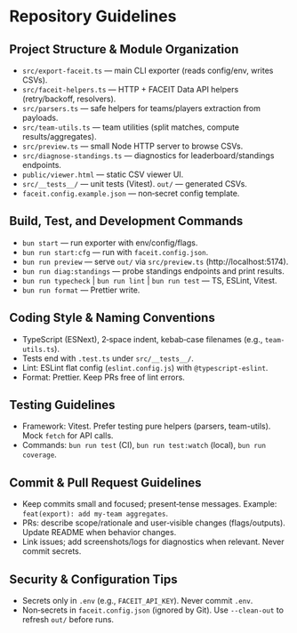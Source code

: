 # Repository Guidelines

## Project Structure & Module Organization

- `src/export-faceit.ts` — main CLI exporter (reads config/env, writes CSVs).
- `src/faceit-helpers.ts` — HTTP + FACEIT Data API helpers (retry/backoff, resolvers).
- `src/parsers.ts` — safe helpers for teams/players extraction from payloads.
- `src/team-utils.ts` — team utilities (split matches, compute results/aggregates).
- `src/preview.ts` — small Node HTTP server to browse CSVs.
- `src/diagnose-standings.ts` — diagnostics for leaderboard/standings endpoints.
- `public/viewer.html` — static CSV viewer UI.
- `src/__tests__/` — unit tests (Vitest). `out/` — generated CSVs.
- `faceit.config.example.json` — non‑secret config template.

## Build, Test, and Development Commands

- `bun start` — run exporter with env/config/flags.
- `bun run start:cfg` — run with `faceit.config.json`.
- `bun run preview` — serve `out/` via `src/preview.ts` (http://localhost:5174).
- `bun run diag:standings` — probe standings endpoints and print results.
- `bun run typecheck` | `bun run lint` | `bun run test` — TS, ESLint, Vitest.
- `bun run format` — Prettier write.

## Coding Style & Naming Conventions

- TypeScript (ESNext), 2‑space indent, kebab‑case filenames (e.g., `team-utils.ts`).
- Tests end with `.test.ts` under `src/__tests__/`.
- Lint: ESLint flat config (`eslint.config.js`) with `@typescript-eslint`.
- Format: Prettier. Keep PRs free of lint errors.

## Testing Guidelines

- Framework: Vitest. Prefer testing pure helpers (parsers, team-utils). Mock `fetch` for API calls.
- Commands: `bun run test` (CI), `bun run test:watch` (local), `bun run coverage`.

## Commit & Pull Request Guidelines

- Keep commits small and focused; present‑tense messages. Example: `feat(export): add my-team aggregates`.
- PRs: describe scope/rationale and user‑visible changes (flags/outputs). Update README when behavior changes.
- Link issues; add screenshots/logs for diagnostics when relevant. Never commit secrets.

## Security & Configuration Tips

- Secrets only in `.env` (e.g., `FACEIT_API_KEY`). Never commit `.env`.
- Non‑secrets in `faceit.config.json` (ignored by Git). Use `--clean-out` to refresh `out/` before runs.
